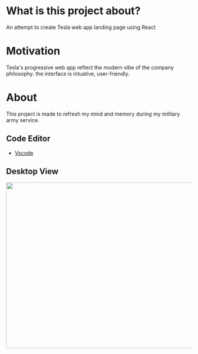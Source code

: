 # What is this project about?
An attempt to create Tesla web app landing page using React

# Motivation
Tesla's progressive web app reflect the modern vibe of the company philosophy. the interface is intuative, user-friendly.

# About
This project is made to refresh my mind and memory during my military army service. 

## Code Editor
* [Vscode](https://code.visualstudio.com/)
 
## Desktop View
<img src="https://github.com/AmrAhmedA/Tesla-Landing-Page/blob/master/src/assets/Tesla%20Landing.gif" width="960" height="450"> 

